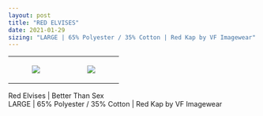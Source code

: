 ```yaml
---
layout: post
title: "RED ELVISES"
date: 2021-01-29
sizing: "LARGE | 65% Polyester / 35% Cotton | Red Kap by VF Imagewear"
---
```




<table style="width:100%;"><tr><td style="vertical-align:top;">
      <figure class="tmblr-full" data-orig-height="2048" data-orig-width="1365" data-orig-src="https://concertshirts.netlify.app/shirts/0512/0512-01.jpg"><img src="https://64.media.tumblr.com/6c404e9c96f48dd249be22581888941d/33c9895392f7bbe1-65/s540x810/690f322bfb8d308550266f2351d449c7eebd9686.jpg" data-orig-height="2048" data-orig-width="1365" data-orig-src="https://concertshirts.netlify.app/shirts/0512/0512-01.jpg"/></figure></td>
    <td style="vertical-align:top;">
      <figure class="tmblr-full" data-orig-height="2048" data-orig-width="1365" data-orig-src="https://concertshirts.netlify.app/shirts/0512/0512-02.jpg"><img src="https://64.media.tumblr.com/9b9dd6da46d0d2b3427b89a01ab1e3a3/33c9895392f7bbe1-2a/s540x810/755b98a35008df2e8b1466b967d8a4ad01ef6b36.jpg" data-orig-height="2048" data-orig-width="1365" data-orig-src="https://concertshirts.netlify.app/shirts/0512/0512-02.jpg"/></figure></td>
  </tr></table><p>
  Red Elvises | Better Than Sex<br/>LARGE | 65% Polyester / 35% Cotton | Red Kap by VF Imagewear
</p>
